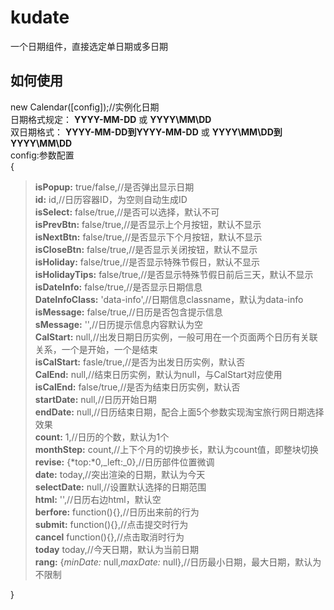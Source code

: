 kudate
======
一个日期组件，直接选定单日期或多日期

如何使用
-----------
new  Calendar\(\[config\]\);//实例化日期  
日期格式规定：
**YYYY-MM-DD** 或 
__YYYY\\MM\\DD__  
双日期格式：
**YYYY-MM-DD到YYYY-MM-DD** 或 
__YYYY\\MM\\DD到YYYY\\MM\\DD__  
config:参数配置  
\{  
> **isPopup:** true/false,//是否弹出显示日期  
> **id:** id,//日历容器ID，为空则自动生成ID  
> **isSelect:** false/true,//是否可以选择，默认不可  
> **isPrevBtn:** false/true,//是否显示上个月按钮，默认不显示  
> **isNextBtn:** false/true,//是否显示下个月按钮，默认不显示  
> **isCloseBtn:** false/true,//是否显示关闭按钮，默认不显示  
> **isHoliday:** false/true,//是否显示特殊节假日，默认不显示  
> **isHolidayTips:** false/true,//是否显示特殊节假日前后三天，默认不显示  
> **isDateInfo:** false/true,//是否显示日期信息  
> **DateInfoClass:** 'data-info',//日期信息classname，默认为data-info  
> **isMessage:** false/true,//日历是否包含提示信息  
> **sMessage:** '',//日历提示信息内容默认为空  
> **CalStart:** null,//出发日期日历实例，一般可用在一个页面两个日历有关联关系，一个是开始，一个是结束  
> **isCalStart:** fasle/true,//是否为出发日历实例，默认否  
> **CalEnd:** null,//结束日历实例，默认为null，与CalStart对应使用  
> **isCalEnd:** false/true,//是否为结束日历实例，默认否  
> **startDate:** null,//日历开始日期  
> **endDate:** null,//日历结束日期，配合上面5个参数实现淘宝旅行网日期选择效果  
> **count:** 1,//日历的个数，默认为1个  
> **monthStep:** count,//上下个月的切换步长，默认为count值，即整块切换  
> **revise:** \{*top:*0,_left:_0\},//日历部件位置微调  
> **date:** today,//突出渲染的日期，默认为今天  
> **selectDate:** null,//设置默认选择的日期范围  
> **html:** '',//日历右边html，默认空  
> **berfore:** function\(\)\{\},//日历出来前的行为  
> **submit:** function\(\)\{\},//点击提交时行为  
> **cancel** function\(\)\{\},//点击取消时行为  
> **today** today,//今天日期，默认为当前日期  
> **rang:** \{*minDate:* null,_maxDate:_ null\},//日历最小日期，最大日期，默认为不限制  

\}